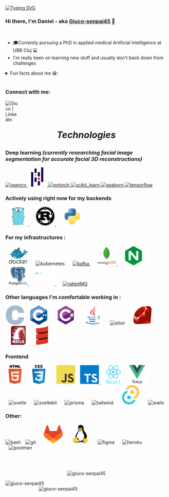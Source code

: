 <a href="https://git.io/typing-svg"><img src="https://readme-typing-svg.demolab.com?font=Fira+Code&pause=1000&color=47F7BA&width=680&lines=Nondeterministically+breaking+every+pattern.;%E0%B8%85%5E%3E%E2%A9%8A%3C%5E%E0%B8%85+Absolute+Academic+Machine+%E2%89%BD%5E%E2%80%A2%E2%A9%8A%E2%80%A2%5E%E2%89%BC;Honestly+just+vibin'+my+way+through+this%2C+professionally." alt="Typing SVG" /></a>

### Hi there, I'm Daniel - aka [Giuco-senpai45][dummy] 👋

<br/>

- 🎓Currently pursuing a PhD in applied medical Artificial Intelligence at UBB Cluj 💻
- I'm really keen on learning new stuff and usually don't back down from challenges
<details>
    <summary>Fun facts about me 😁:</summary>
    <li>I love drawing 🎨 and singing 🎤</li>
    <li>I play basketball 🏀</li>
    <li><a href="https://myanimelist.net/profile/Giuco"><i>I also watch a lot of anime (shh)</i></a></li>
</details>

<br/>

### Connect with me:

<!-- [<img align="left" alt="Giuco | Twitter" width="22px" src="https://cdn.jsdelivr.net/npm/simple-icons@v3/icons/twitter.svg" />][twitter] -->

[<img align="left" alt="Giuco | LinkedIn" width="40px" src="https://www.svgrepo.com/show/157006/linkedin.svg" />][linkedin]

<br />
<br />
<br />

# <p align="center"><b><i>Technologies</i></b></p>

### <b>Deep learning <i> (currently researching facial image segmentation for accurate facial 3D reconstructions) </i></b>

<p align="left">
  <a href="https://opencv.org/" target="_blank" rel="noreferrer"> <img src="https://www.vectorlogo.zone/logos/opencv/opencv-icon.svg" alt="opencv" width="60" height="60"/> </a>
  <a href="https://pandas.pydata.org/" target="_blank" rel="noreferrer"> <img src="https://raw.githubusercontent.com/devicons/devicon/2ae2a900d2f041da66e950e4d48052658d850630/icons/pandas/pandas-original.svg" alt="pandas" width="60" height="60"/> </a>
  <a href="https://pytorch.org/" target="_blank" rel="noreferrer"> <img src="https://www.vectorlogo.zone/logos/pytorch/pytorch-icon.svg" alt="pytorch" width="60" height="60"/> </a>
  <a href="https://scikit-learn.org/" target="_blank" rel="noreferrer"> <img src="https://upload.wikimedia.org/wikipedia/commons/0/05/Scikit_learn_logo_small.svg" alt="scikit_learn" width="60" height="60"/> </a>
  <a href="https://seaborn.pydata.org/" target="_blank" rel="noreferrer"> <img src="https://seaborn.pydata.org/_images/logo-mark-lightbg.svg" alt="seaborn" width="60" height="60"/>
  </a>
  <a href="https://www.tensorflow.org" target="_blank" rel="noreferrer"> <img src="https://www.vectorlogo.zone/logos/tensorflow/tensorflow-icon.svg" alt="tensorflow" width="60" height="60"/> </a>
</p>



  <h3> Actively using right now for my backends</h3>
  <div align="left">
    <a style="padding:10px" href="https://golang.org" target="_blank" rel="noreferrer"> <img src="https://raw.githubusercontent.com/devicons/devicon/master/icons/go/go-original.svg" alt="go" width="60" height="60"/> </a>
    <a style="padding:10px" href="https://www.rust-lang.org" target="_blank" rel="noreferrer"> <img src="https://raw.githubusercontent.com/devicons/devicon/master/icons/rust/rust-original.svg" alt="rust" width="60" height="60"/> </a>
    <a style="padding:10px"> <img src="https://raw.githubusercontent.com/devicons/devicon/master/icons/python/python-original.svg" alt="python" width="60" height="60"/> </a>
  </div>
</p>

### <b>For my infrastructures :</b>

<p align="left">
  <div align="left">
    <a style="padding:10px"> <img src="https://raw.githubusercontent.com/devicons/devicon/master/icons/docker/docker-original-wordmark.svg" alt="docker" width="60" height="60"/>
    </a>
    <a style="padding:10px">
    <img src="https://www.vectorlogo.zone/logos/kubernetes/kubernetes-icon.svg" alt="kubernetes" width="60" height="60"/>
    </a>
    <a style="padding:10px" href="https://kafka.apache.org/" target="_blank" rel="noreferrer">  <img src="https://www.vectorlogo.zone/logos/apache_kafka/apache_kafka-icon.svg" alt="kafka" width="60" height="60"/>
    </a>
    <a style="padding:10px" href="https://www.mongodb.com/" target="_blank" rel="noreferrer"> <img src="https://raw.githubusercontent.com/devicons/devicon/master/icons/mongodb/mongodb-original-wordmark.svg" alt="mongodb" width="60" height="60"/>
    </a>
    <a style="padding:10px" href="https://www.nginx.com" target="_blank" rel="noreferrer"> <img src="https://raw.githubusercontent.com/devicons/devicon/master/icons/nginx/nginx-original.svg" alt="nginx" width="60" height="60"/>
    </a>
    <a style="padding:10px" href="https://www.postgresql.org" target="_blank" rel="noreferrer"> <img src="https://raw.githubusercontent.com/devicons/devicon/master/icons/postgresql/postgresql-original-wordmark.svg" alt="postgresql" width="60" height="60"/>
    <a style="padding:10px" href="https://www.postgresql.org" target="_blank" rel="noreferrer"> <img src="https://raw.githubusercontent.com/devicons/devicon/master/icons/grpc/grpc-original.svg" alt="grpc" width="60" height="60"/>
    </a>
    <a style="padding:10px" href="https://www.rabbitmq.com" target="_blank" rel="noreferrer"> <img src="https://www.vectorlogo.zone/logos/rabbitmq/rabbitmq-icon.svg" alt="rabbitMQ" width="60" height="60"/>
    </a> 
  </div>
</p>

### <b>Other languages I'm comfortable working in :</b>

<p align="left">
    <a> <img src="https://raw.githubusercontent.com/devicons/devicon/master/icons/c/c-original.svg" alt="c" width="60" height="60"/> </a>
    <a style="padding:10px"> <img src="https://raw.githubusercontent.com/devicons/devicon/master/icons/cplusplus/cplusplus-original.svg" alt="cplusplus" width="60" height="60"/> </a>
    <a style="padding:10px"> <img src="https://raw.githubusercontent.com/devicons/devicon/master/icons/csharp/csharp-original.svg" alt="csharp" width="60" height="60"/> </a>
    <a style="padding:10px"> <img src="https://raw.githubusercontent.com/devicons/devicon/master/icons/java/java-original.svg" alt="java" width="60" height="60"/> </a>
    <a style="padding:10px"> <img src="https://www.vectorlogo.zone/logos/elixir-lang/elixir-lang-icon.svg" alt="elixir" width="60" height="60"/> </a>
    <a style="padding:10px"> <img src="https://raw.githubusercontent.com/devicons/devicon/master/icons/ruby/ruby-original.svg" alt="ruby" width="60" height="60"/> </a>
    <a style="padding:10px"> <img src="https://raw.githubusercontent.com/devicons/devicon/master/icons/rails/rails-original-wordmark.svg" alt="rails" width="60" height="60"/> </a>
    <a href="https://www.scala-lang.org" target="_blank" rel="noreferrer"> <img src="https://raw.githubusercontent.com/devicons/devicon/master/icons/scala/scala-original.svg" alt="scala" width="60" height="60"/> </a>
</p>

### <b>Frontend</b>

<p align="left">
  <a> <img src="https://raw.githubusercontent.com/devicons/devicon/master/icons/html5/html5-original-wordmark.svg" alt="html5" width="60" height="60"/> </a>
  <a style="padding:10px"> <img src="https://raw.githubusercontent.com/devicons/devicon/master/icons/css3/css3-original-wordmark.svg" alt="css3" width="60" height="60"/> </a>
  <a style="padding:10px"> <img src="https://raw.githubusercontent.com/devicons/devicon/master/icons/javascript/javascript-original.svg" alt="javascript" width="60" height="60"/> </a>
  <a href="https://www.typescriptlang.org/" target="_blank" rel="noreferrer"> <img src="https://raw.githubusercontent.com/devicons/devicon/master/icons/typescript/typescript-original.svg" alt="typescript" width="60" height="60"/> </a>
  <a style="padding:10px"> <img src="https://raw.githubusercontent.com/devicons/devicon/master/icons/react/react-original-wordmark.svg" alt="react" width="60" height="60"/> </a>
  <a href="https://vuejs.org/" target="_blank" rel="noreferrer"> <img src="https://raw.githubusercontent.com/devicons/devicon/master/icons/vuejs/vuejs-original-wordmark.svg" alt="vuejs" width="60" height="60"/> </a>
  <a style="padding:10px"> <img src="https://upload.wikimedia.org/wikipedia/commons/1/1b/Svelte_Logo.svg" alt="svelte" width="60" height="60"/>
  <a style="padding:10px"> <img src="https://upload.vectorlogo.zone/logos/sveltetechnology/images/0432c913-c466-4470-b0e4-d480ed887160.svg" alt="sveltekit" width="80" height="60"/>
  <a style="padding:10px"> <img src="https://vectorwiki.com/images/SIGDY__prisma.svg" alt="prisma" width="60" height="60"/>
  </a>
  <a style="padding:10px"> <img src="https://www.vectorlogo.zone/logos/tailwindcss/tailwindcss-icon.svg" alt="tailwind" width="60" height="60"/> </a>
  <a style="padding:10px"> <img src="https://raw.githubusercontent.com/devicons/devicon/master/icons/tauri/tauri-original.svg" alt="tauri" width="60" height="60"/> </a>
  <a style="padding:10px"> <img src="https://wails.io/img/wails-logo-horizontal-dark.svg" alt="wails" width="180" height="60"/> </a>
  



### <b>Other:</b>

<p align="left"> 
    <a> <img src="https://www.vectorlogo.zone/logos/gnu_bash/gnu_bash-icon.svg" alt="bash" width="60" height="60"/></a>
    <a style="padding:10px"> <img src="https://www.vectorlogo.zone/logos/git-scm/git-scm-icon.svg" alt="git" width="60" height="60"/> </a>
    <a style="padding:10px"> <img src="https://raw.githubusercontent.com/devicons/devicon/master/icons/gitlab/gitlab-original.svg" alt="git" width="60" height="60"/> </a>
    <a style="padding:10px"> <img src="https://raw.githubusercontent.com/devicons/devicon/master/icons/linux/linux-original.svg" alt="linux" width="60" height="60"/> </a>
    <a style="padding:10px"> <img src="https://www.vectorlogo.zone/logos/figma/figma-icon.svg" alt="figma" width="60" height="60"/> </a>
    <a style="padding:10px"> <img src="https://www.vectorlogo.zone/logos/heroku/heroku-icon.svg" alt="heroku" width="60" height="60"/> </a>
    <a style="padding:10px"> <img src="https://www.vectorlogo.zone/logos/getpostman/getpostman-icon.svg" alt="postman" width="60" height="60"/> </a>
 </p>

<br />
<br />

<p align="center"><img align="center" src="https://github-readme-stats.vercel.app/api/top-langs?username=giuco-senpai45&show_icons=true&locale=en&layout=compact" alt="giuco-senpai45" /></p>

<div display="flex">
  <img align="left" width="400" src="https://github-readme-stats.vercel.app/api?username=giuco-senpai45&show_icons=true&locale=en" alt="giuco-senpai45" />
  <img align="right" width="400" src="https://github-readme-streak-stats.herokuapp.com/?user=giuco-senpai45&" alt="giuco-senpai45" />
</div>

[twitter]: https://twitter.com/Giuco8
[linkedin]: https://linkedin.com/in/ardelean-george/
[dummy]: https://github.com/Giuco-senpai45
